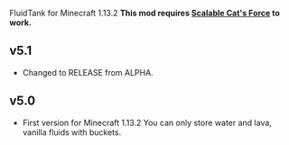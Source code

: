 FluidTank for Minecraft 1.13.2
**This mod requires [Scalable Cat's Force](https://minecraft.curseforge.com/projects/scalable-cats-force) to work.**

## v5.1
* Changed to RELEASE from ALPHA.

## v5.0
* First version for Minecraft 1.13.2
  You can only store water and lava, vanilla fluids with buckets.
